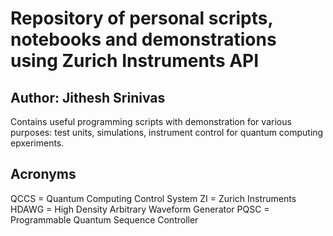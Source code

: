 # Repository of personal scripts, notebooks and demonstrations using Zurich Instruments API
## Author: Jithesh Srinivas

Contains useful programming scripts with demonstration for various purposes: test units, simulations, instrument control for quantum computing epxeriments.

## Acronyms

QCCS = Quantum Computing Control System
ZI = Zurich Instruments
HDAWG = High Density Arbitrary Waveform Generator
PQSC = Programmable Quantum Sequence Controller